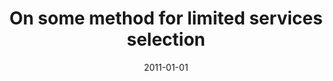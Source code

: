 ---
# Documentation: https://wowchemy.com/docs/managing-content/

title: On some method for limited services selection
subtitle: ''
summary: ''
authors:
- Agnieszka Prusiewicz
- zieba
tags: []
categories: []
date: '2011-01-01'
lastmod: 2022-10-07T05:50:16Z
featured: false
draft: false

# Featured image
# To use, add an image named `featured.jpg/png` to your page's folder.
# Focal points: Smart, Center, TopLeft, Top, TopRight, Left, Right, BottomLeft, Bottom, BottomRight.
image:
  caption: ''
  focal_point: ''
  preview_only: false

# Projects (optional).
#   Associate this post with one or more of your projects.
#   Simply enter your project's folder or file name without extension.
#   E.g. `projects = ["internal-project"]` references `content/project/deep-learning/index.md`.
#   Otherwise, set `projects = []`.
projects: []
publishDate: '2022-10-07T05:50:15.732609Z'
publication_types:
- '2'
abstract: ''
publication: '*International Journal of Intelligent Information and Database Systems*'
doi: 10.1504/IJIIDS.2011.042533
---